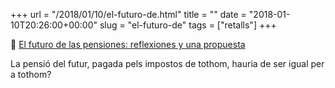 +++
url = "/2018/01/10/el-futuro-de.html"
title = ""
date = "2018-01-10T20:26:00+00:00"
slug = "el-futuro-de"
tags = ["retalls"]
+++

📎 [El futuro de las pensiones: reflexiones y una propuesta](http://www.lapaginadefinitiva.com/aboix/?p=1457)

La pensió del futur, pagada pels impostos de tothom, hauria de ser igual per a tothom?

